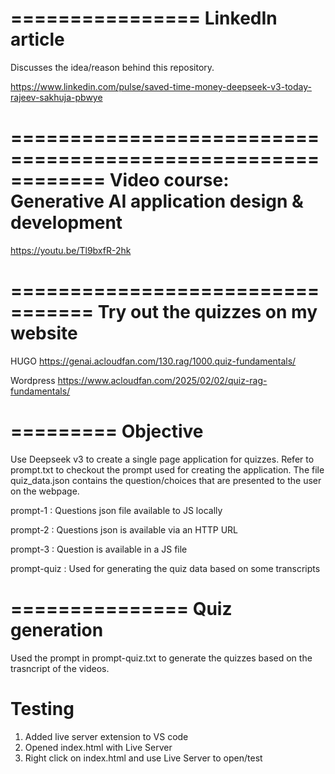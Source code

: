 ================
LinkedIn article
================
Discusses the idea/reason behind this repository.

https://www.linkedin.com/pulse/saved-time-money-deepseek-v3-today-rajeev-sakhuja-pbwye

============================================================
Video course: Generative AI application design & development
============================================================

https://youtu.be/Tl9bxfR-2hk

=================================
Try out the quizzes on my website
=================================

HUGO 
https://genai.acloudfan.com/130.rag/1000.quiz-fundamentals/

Wordpress
https://www.acloudfan.com/2025/02/02/quiz-rag-fundamentals/


=========
Objective
=========
Use Deepseek v3 to create a single page application for quizzes. 
Refer to prompt.txt to checkout the prompt used for creating the application.
The file quiz_data.json contains the question/choices that are presented to the user on the webpage.


prompt-1 : Questions json file available to JS locally

prompt-2 : Questions json is available via an HTTP URL

prompt-3 : Question is available in a JS file

prompt-quiz : Used for generating the quiz data based on some transcripts

===============
Quiz generation
===============
Used the prompt in prompt-quiz.txt to generate the quizzes based on the trasncript of the videos.


Testing
=======
1. Added live server extension to VS code
2. Opened index.html with Live Server
3. Right click on index.html and use Live Server to open/test


